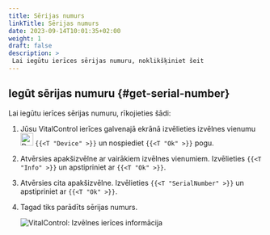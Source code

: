 ```yaml
---
title: Sērijas numurs
linkTitle: Sērijas numurs
date: 2023-09-14T10:01:35+02:00
weight: 1
draft: false
description: >
 Lai iegūtu ierīces sērijas numuru, noklikšķiniet šeit
---
```

## Iegūt sērijas numuru {#get-serial-number}

Lai iegūtu ierīces sērijas numuru, rīkojieties šādi:

1. Jūsu VitalControl ierīces galvenajā ekrānā izvēlieties izvēlnes vienumu <img src="/icons/device.svg" width="25" align="bottom" alt="Device" />  `{{<T "Device" >}}` un nospiediet `{{<T "Ok" >}}` pogu.

2. Atvērsies apakšizvēlne ar vairākiem izvēlnes vienumiem. Izvēlieties `{{<T "Info" >}}` un apstipriniet ar `{{<T "Ok" >}}`.

3. Atvērsies cita apakšizvēlne. Izvēlieties `{{<T "SerialNumber" >}}` un apstipriniet ar `{{<T "Ok" >}}`.

4. Tagad tiks parādīts sērijas numurs.

   ![VitalControl: Izvēlnes ierīces informācija](../images/serialnumber.png "Iegūt sērijas numuru")
